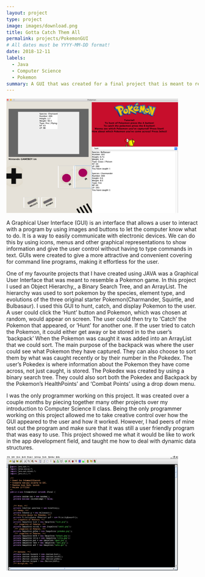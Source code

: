 ```yaml
---
layout: project
type: project
image: images/download.png
title: Gotta Catch Them All
permalink: projects/PokemonGUI
# All dates must be YYYY-MM-DD format!
date: 2018-12-11
labels:
  - Java
  - Computer Science
  - Pokemon
summary: A GUI that was created for a final project that is meant to replicate the catching process of pokemon. 
---
```


<div class="ui small rounded images">
  <img class="ui image" src="../images/Poke2.png" height="300" width="450">
</div>

  A Graphical User Interface (GUI) is an interface that allows a user to interact with a program by using images and buttons to let the computer know what to do. It is a way to easily communicate with electronic devices. We can do this by using icons, menus and other graphical  representations to show information and give the user control without having to type commands in text. GUIs were created to give a more attractive and  convenient covering for command line programs, making it effortless for the user. 

  One of my favourite projects that I have created using JAVA was a Graphical User Interface that was meant to resemble a Pokemon game. In this project I used an Object Hierarchy,, a Binary Search Tree, and an ArrayList. The hierarchy was used to sort pokemon by the species, element type, and evolutions of the three original starter Pokemon(Charmander, Squirtle, and Bulbasaur). I used this GUI to hunt, catch, and display Pokemon to the user. A user could click the ‘Hunt’ button and Pokemon, which was chosen at random, would appear on screen. The user could then try to ‘Catch’ the Pokemon that appeared, or ‘Hunt’ for another one. If the user tried to catch the Pokemon, it could either get away or be stored in to the user’s ‘backpack’ When the Pokemon was caught it was added into an ArrayList that we could sort. The main purpose of the backpack was where the user could see what Pokemon they have captured. They can also choose to sort them by what was caught recently or by their number in the Pokedex. The user’s Pokedex is where information about the Pokemon they have come across, not just caught, is stored. The Pokedex was created by using a binary search tree.  They could also sort both the Pokedex and Backpack by the Pokemon’s HealthPoints’ and ‘Combat Points’ using a drop down menu.  

  I was the only programmer working on this project. It was created over a couple months by piecing together many other projects over my introduction to Computer Science II class. Being the only programmer working on this project allowed me to take creative control over how the GUI appeared to the user and how it worked. However, I had peers of mine test out the program and make sure that it was still a user friendly program that was easy to use. This project showed me what it would be like to work in the app development field, and taught me how to deal with dynamic data structures. 


  <img class="ui image" src="../images/Poke1.png" height="300" width="450">

